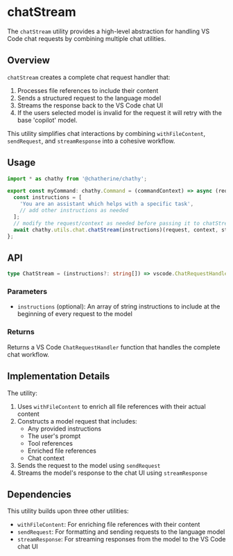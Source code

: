 # chatStream

The `chatStream` utility provides a high-level abstraction for handling VS Code chat requests by combining multiple chat utilities.

## Overview

`chatStream` creates a complete chat request handler that:
1. Processes file references to include their content
2. Sends a structured request to the language model
3. Streams the response back to the VS Code chat UI
4. If the users selected model is invalid for the request it will retry with the base 'copilot' model.

This utility simplifies chat interactions by combining `withFileContent`, `sendRequest`, and `streamResponse` into a cohesive workflow.

## Usage

```typescript
import * as chathy from '@chatherine/chathy';

export const myCommand: chathy.Command = (commandContext) => async (request, context, stream, token) => {
  const instructions = [
    'You are an assistant which helps with a specific task',
    // add other instructions as needed
  ];
  // modify the request/context as needed before passing it to chatStream
  await chathy.utils.chat.chatStream(instructions)(request, context, stream, token);
};

```

## API

```typescript
type ChatStream = (instructions?: string[]) => vscode.ChatRequestHandler;
```

### Parameters

- `instructions` (optional): An array of string instructions to include at the beginning of every request to the model

### Returns

Returns a VS Code `ChatRequestHandler` function that handles the complete chat workflow.

## Implementation Details

The utility:
1. Uses `withFileContent` to enrich all file references with their actual content
2. Constructs a model request that includes:
   - Any provided instructions
   - The user's prompt
   - Tool references
   - Enriched file references
   - Chat context
3. Sends the request to the model using `sendRequest`
4. Streams the model's response to the chat UI using `streamResponse`

## Dependencies

This utility builds upon three other utilities:
- `withFileContent`: For enriching file references with their content
- `sendRequest`: For formatting and sending requests to the language model
- `streamResponse`: For streaming responses from the model to the VS Code chat UI
